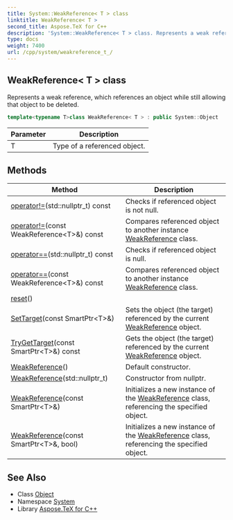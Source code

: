 ```yaml
---
title: System::WeakReference< T > class
linktitle: WeakReference< T >
second_title: Aspose.TeX for C++
description: 'System::WeakReference< T > class. Represents a weak reference, which references an object while still allowing that object to be deleted in C++.'
type: docs
weight: 7400
url: /cpp/system/weakreference_t_/
---
```

## WeakReference< T > class


Represents a weak reference, which references an object while still allowing that object to be deleted.

```cpp
template<typename T>class WeakReference< T > : public System::Object
```


| Parameter | Description |
| --- | --- |
| T | Type of a referenced object. |
## Methods

| Method | Description |
| --- | --- |
| [operator!=](./operator!=/)(std::nullptr_t) const | Checks if referenced object is not null. |
| [operator!=](./operator!=/)(const WeakReference\<T\>\&) const | Compares referenced object to another instance [WeakReference](../weakreference/) class. |
| [operator==](./operator==/)(std::nullptr_t) const | Checks if referenced object is null. |
| [operator==](./operator==/)(const WeakReference\<T\>\&) const | Compares referenced object to another instance [WeakReference](../weakreference/) class. |
| [reset](./reset/)() |  |
| [SetTarget](./settarget/)(const SmartPtr\<T\>\&) | Sets the object (the target) referenced by the current [WeakReference](../weakreference/) object. |
| [TryGetTarget](./trygettarget/)(const SmartPtr\<T\>\&) const | Gets the object (the target) referenced by the current [WeakReference](../weakreference/) object. |
| [WeakReference](./weakreference/)() | Default constructor. |
| [WeakReference](./weakreference/)(std::nullptr_t) | Constructor from nullptr. |
| [WeakReference](./weakreference/)(const SmartPtr\<T\>\&) | Initializes a new instance of the [WeakReference](../weakreference/) class, referencing the specified object. |
| [WeakReference](./weakreference/)(const SmartPtr\<T\>\&, bool) | Initializes a new instance of the [WeakReference](../weakreference/) class, referencing the specified object. |

## See Also

* Class [Object](../object/)
* Namespace [System](../)
* Library [Aspose.TeX for C++](../../)
